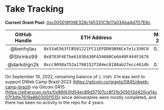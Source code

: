# Take Tracking

**Current Grant Pool:** [0xc005018f06E328c145331C1b17a03Aba4d7D7E8c](https://etherscan.io/address/0xc005018f06E328c145331C1b17a03Aba4d7D7E8c)

| GitHub Handle | ETH Address                                  | May 26 | Jun 9 | Dec 15 | Mar 9 |
|:-------------:|:--------------------------------------------:|:------:|:-----:|:------:|:-----:|
| @benhylau     | `0x53aE563fCB501221FC11EFDD05B96Ce7e1c350C0` |   0.28 |  0.08 |   1.30 |       |
| @Shrinks99    | `0x8763F4E7be6103D430FA54680Ce6A40F444F1678` |        |       |        |  1.30 |
| @darkdrgn2k   | `0xcc9098a752a1780152f204ec8188ab27ecc461db` |   0.74 |  0.32 |  0.68  |       |

On September 19, 2022, remaining balance of `2.5505 ETH` was sent to support DWeb Camp Brazil 2023 (https://gitcoin.co/grants/5845/dweb-camp-brazil) via Gitcoin GR15 (https://etherscan.io/tx/0x86f43fd54ec89d37107cc8f31b305012d420ce14c07f3dfe7619a860305f1515) since deliverables were mostly completed, and there has been no activity in the repo for 4 years.
